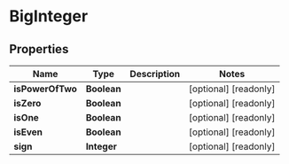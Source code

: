 

# BigInteger

## Properties

Name | Type | Description | Notes
------------ | ------------- | ------------- | -------------
**isPowerOfTwo** | **Boolean** |  |  [optional] [readonly]
**isZero** | **Boolean** |  |  [optional] [readonly]
**isOne** | **Boolean** |  |  [optional] [readonly]
**isEven** | **Boolean** |  |  [optional] [readonly]
**sign** | **Integer** |  |  [optional] [readonly]





